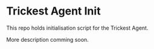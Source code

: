 # Trickest Agent Init

This repo holds initialisation script for the Trickest Agent.

More description comming soon.